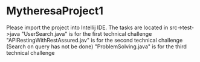 # MytheresaProject1
Please import the project into Intellij IDE.
The tasks are located in src->test->java
"UserSearch.java" is for the first technical challenge
"APIRestingWithRestAssured.jav" is for the second technical challenge (Search on query has not be done)
"ProblemSolving.java" is for the third technical challenge

